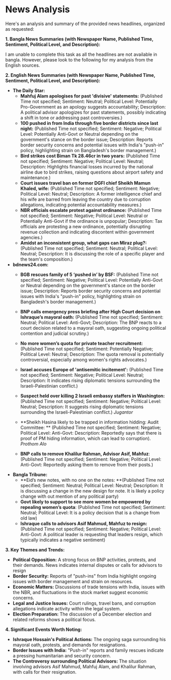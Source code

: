 # News Analysis

Here's an analysis and summary of the provided news headlines, organized as requested:

**1. Bangla News Summaries (with Newspaper Name, Published Time, Sentiment, Political Level, and Description):**

I am unable to complete this task as all the headlines are not available in bangla. However, please look to the following for my analysis from the English sources.

**2. English News Summaries (with Newspaper Name, Published Time, Sentiment, Political Level, and Description):**

*   **The Daily Star:**
    *   **Mahfuj Alam apologises for past 'divisive' statements:** (Published Time not specified; Sentiment: Neutral; Political Level: Potentially Pro-Government as an apology suggests accountability; Description: A political advisor apologizes for past statements, possibly indicating a shift in tone or addressing past controversies.)
    *   **100 pushed in from India through five border districts since last night:** (Published Time not specified; Sentiment: Negative; Political Level: Potentially Anti-Govt or Neutral depending on the government's stance on the border issue; Description: Reports border security concerns and potential issues with India's "push-in" policy, highlighting strain on Bangladesh's border management.)
    *   **Bird strikes cost Biman Tk 28.46cr in two years:** (Published Time not specified; Sentiment: Negative; Political Level: Neutral; Description: Highlights financial losses incurred by the national airline due to bird strikes, raising questions about airport safety and maintenance.)
    *   **Court issues travel ban on former DGFI chief Sheikh Mamun Khaled, wife:** (Published Time not specified; Sentiment: Negative; Political Level: Neutral; Description: A former intelligence chief and his wife are barred from leaving the country due to corruption allegations, indicating potential accountability measures.)
    *   **NBR officials escalate protest against ordinance:** (Published Time not specified; Sentiment: Negative; Political Level: Neutral or Potentially Anti-Govt if the ordinance is unpopular; Description: Tax officials are protesting a new ordinance, potentially disrupting revenue collection and indicating discontent within government agencies.)
    *   **Amidst an inconsistent group, what gaps can Miraz plug?:** (Published Time not specified; Sentiment: Neutral; Political Level: Neutral; Description: It is discussing the role of a specific player and the team's composition.)
*   **bdnews24.com:**
    *   **BGB rescues family of 5 ‘pushed in’ by BSF:** (Published Time not specified; Sentiment: Negative; Political Level: Potentially Anti-Govt or Neutral depending on the government's stance on the border issue; Description: Reports border security concerns and potential issues with India's "push-in" policy, highlighting strain on Bangladesh's border management.)
    *   **BNP calls emergency press briefing after High Court decision on Ishraque’s mayoral oath:** (Published Time not specified; Sentiment: Neutral; Political Level: Anti-Govt; Description: The BNP reacts to a court decision related to a mayoral oath, suggesting ongoing political contention and judicial scrutiny.)
    *   **No more women’s quota for private teacher recruitment:** (Published Time not specified; Sentiment: Potentially Negative; Political Level: Neutral; Description: The quota removal is potentially controversial, especially among women's rights advocates.)
    *    **Israel accuses Europe of 'antisemitic incitement':** (Published Time not specified; Sentiment: Negative; Political Level: Neutral; Description: It indicates rising diplomatic tensions surrounding the Israeli-Palestinian conflict.)
    *   **Suspect held over killing 2 Israeli embassy staffers in Washington:** (Published Time not specified; Sentiment: Negative; Political Level: Neutral; Description: It suggests rising diplomatic tensions surrounding the Israeli-Palestinian conflict.)
*Jugantor*

    * **Sheikh Hasina likely to be trapped in information hidding: Audit Committee: ** (Published Time not specified; Sentiment: Negative; Political Level: Anti-Govt: Description: Reportedly says that there is proof of PM hiding information, which can lead to corruption).
*Prothom Alo*
    * **BNP calls to remove Khalilur Rahman, Advisor Asif, Mahfuz**:(Published Time not specified; Sentiment: Negative; Political Level: Anti-Govt: Reportedly asking them to remove from their posts.)
*   **Bangla Tribune:**
    *   **Eid’s new notes, with no one on the notes: **(Published Time not specified; Sentiment: Neutral; Political Level: Neutral; Description: It is discussing a change in the new design for note. It is likely a policy change with out mention of any political party)
    *   **Govt likely to support to see more women be empowered by repealing women’s quota**: (Published Time not specified; Sentiment: Neutral; Political Level: It is a policy decision that is a change from old law)
    *   **Ishraque calls to advisors Asif Mahmud, Mahfuz to resign:** (Published Time not specified; Sentiment: Negative; Political Level: Anti-Govt: A political leader is requesting that leaders resign, which typically indicates a negative sentiment)

**3. Key Themes and Trends:**

*   **Political Opposition:** A strong focus on BNP activities, protests, and their demands. News indicates internal disputes or calls for advisors to resign
*   **Border Security:** Reports of "push-ins" from India highlight ongoing issues with border management and strain on resources.
*   **Economic Matters:** Discussions of trade tensions with India, issues with the NBR, and fluctuations in the stock market suggest economic concerns.
*   **Legal and Justice Issues:** Court rulings, travel bans, and corruption allegations indicate activity within the legal system.
*   **Election Preparation:** The discussion of a December election and related reforms shows a political focus.

**4. Significant Events Worth Noting:**

*   **Ishraque Hossain's Political Actions:** The ongoing saga surrounding his mayoral oath, protests, and demands for resignations.
*   **Border Issues with India:** "Push-in" reports and family rescues indicate a pressing humanitarian and security concern.
*   **The Controversy surrounding Political Advisors:** The situation involving advisors Asif Mahmud, Mahfuj Alam, and Khalilur Rahman, with calls for their resignation.

